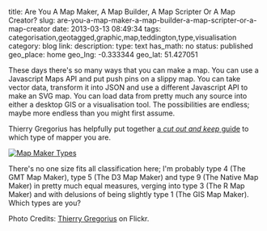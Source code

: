 title: Are You A Map Maker, A Map Builder, A Map Scripter Or A Map Creator?
slug: are-you-a-map-maker-a-map-builder-a-map-scripter-or-a-map-creator
date: 2013-03-13 08:49:34
tags: categorisation,geotagged,graphic,map,teddington,type,visualisation
category: blog
link: 
description: 
type: text
has_math: no
status: published
geo_place: home
geo_lng: -0.333344
geo_lat: 51.427051

These days there's so many ways that you can make a map. You can use a Javascript Maps API and put push pins on a slippy map. You can take vector data, transform it into JSON and use a different Javascript API to make an SVG map. You can load data from pretty much any source into either a desktop GIS or a visualisation tool. The possibilities are endless; maybe more endless than you might first assume.

Thierry Gregorius has helpfully put together [a *cut out and keep* guide](http://georeferenced.wordpress.com/2013/03/12/mapmakers/ "http://georeferenced.wordpress.com/2013/03/12/mapmakers/") to which type of mapper you are.

<!-- TEASER_END -->

[![Map Maker Types](/wp-content/uploads/2013/03/Map-Maker-Types.jpg)](http://www.flickr.com/photos/t_gregorius/8551566953/in/photostream/ "http://www.flickr.com/photos/t_gregorius/8551566953/in/photostream/")

There's no one size fits all classification here; I'm probably type 4 (The GMT Map Maker), type 5 (The D3 Map Maker) and type 9 (The Native Map Maker) in pretty much equal measures, verging into type 3 (The R Map Maker) and with delusions of being slightly type 1 (The GIS Map Maker). Which types are you?



Photo Credits: [Thierry Gregorius](http://www.flickr.com/photos/t_gregorius/8551566953/in/photostream/ "http://www.flickr.com/photos/t_gregorius/8551566953/in/photostream/") on Flickr.



